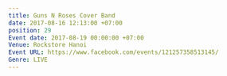 ```yaml
---
title: Guns N Roses Cover Band
date: 2017-08-16 12:13:00 +07:00
position: 29
Event date: 2017-08-19 00:00:00 +07:00
Venue: Rockstore Hanoi
Event URL: https://www.facebook.com/events/121257358513145/
Genre: LIVE
---
```


